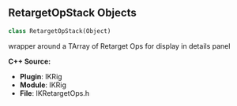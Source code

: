 ## RetargetOpStack Objects

```python
class RetargetOpStack(Object)
```

wrapper around a TArray of Retarget Ops for display in details panel

**C++ Source:**

- **Plugin**: IKRig
- **Module**: IKRig
- **File**: IKRetargetOps.h

<a id="unreal.IKGoalCreatorInterface"></a>